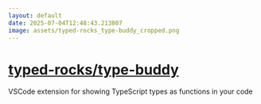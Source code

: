 ```yaml
---
layout: default
date: 2025-07-04T12:48:43.213807
image: assets/typed-rocks_type-buddy_cropped.png
---
```


# [typed-rocks/type-buddy](https://github.com/typed-rocks/type-buddy)

VSCode extension for showing TypeScript types as functions in your code
